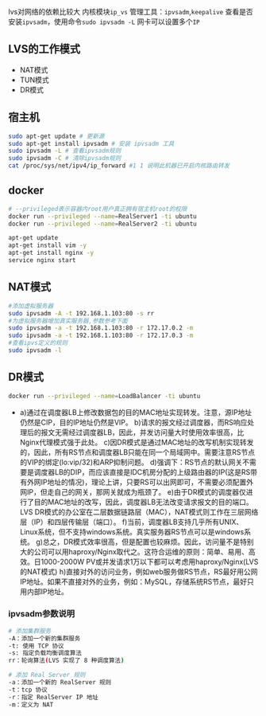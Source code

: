 lvs对网络的依赖比较大
内核模块`ip_vs`
管理工具：`ipvsadm`,`keepalive`
查看是否安装`ipvsadm`，使用命令`sudo ipvsadm -L`
网卡可以设置多个`IP`


## LVS的工作模式
- NAT模式
- TUN模式
- DR模式

## 宿主机
```bash
sudo apt-get update # 更新源 
sudo apt-get install ipvsadm # 安装 ipvsadm 工具
sudo ipvsadm -L # 查看ipvsadm规则
sudo ipvsadm -C # 清除ipvsadm规则
cat /proc/sys/net/ipv4/ip_forward #1 1 说明此机器已开启内核路由转发
```

## docker
```bash
# --privileged表示容器内root用户真正拥有宿主机root的权限
docker run --privileged --name=RealServer1 -ti ubuntu
docker run --privileged --name=RealServer2 -ti ubuntu

apt-get update
apt-get install vim -y 
apt-get install nginx -y
service nginx start
```

## NAT模式
```bash
#添加虚拟服务器
sudo ipvsadm -A -t 192.168.1.103:80 -s rr
#为虚拟服务器增加真实服务器,参数参考下面
sudo ipvsadm -a -t 192.168.1.103:80 -r 172.17.0.2 -m
sudo ipvsadm -a -t 192.168.1.103:80 -r 172.17.0.3 -m
#查看ipvs定义的规则
sudo ipvsadm -l
```

## DR模式
```bash
docker run --privileged --name=LoadBalancer -ti ubuntu
```
- a)通过在调度器LB上修改数据包的目的MAC地址实现转发。注意，源IP地址仍然是CIP，目的IP地址仍然是VIP。
b)请求的报文经过调度器，而RS响应处理后的报文无需经过调度器LB，因此，并发访问量大时使用效率很高，比Nginx代理模式强于此处。
c)因DR模式是通过MAC地址的改写机制实现转发的，因此，所有RS节点和调度器LB只能在同一个局域网中。需要注意RS节点的VIP的绑定(lo:vip/32)和ARP抑制问题。
d)强调下：RS节点的默认网关不需要是调度器LB的DIP，而应该直接是IDC机房分配的上级路由器的IP(这是RS带有外网IP地址的情况)，理论上讲，只要RS可以出网即可，不需要必须配置外网IP，但走自己的网关，那网关就成为瓶颈了。
e)由于DR模式的调度器仅进行了目的MAC地址的改写，因此，调度器LB无法改变请求报文的目的端口。LVS DR模式的办公室在二层数据链路层（MAC），NAT模式则工作在三层网络层（IP）和四层传输层（端口）。
f)当前，调度器LB支持几乎所有UNIX、Linux系统，但不支持windows系统。真实服务器RS节点可以是windows系统。
g)总之，DR模式效率很高，但是配置也较麻烦。因此，访问量不是特别大的公司可以用haproxy/Nginx取代之。这符合运维的原则：简单、易用、高效。日1000-2000W PV或并发请求1万以下都可以考虑用haproxy/Nginx(LVS的NAT模式)
h)直接对外的访问业务，例如web服务做RS节点，RS最好用公网IP地址。如果不直接对外的业务，例如：MySQL，存储系统RS节点，最好只用内部IP地址。

### ipvsadm参数说明
```bash
# 添加集群服务
-A：添加一个新的集群服务
-t: 使用 TCP 协议
-s: 指定负载均衡调度算法
rr：轮询算法(LVS 实现了 8 种调度算法)

# 添加 Real Server 规则
-a：添加一个新的 RealServer 规则
-t：tcp 协议
-r：指定 RealServer IP 地址
-m：定义为 NAT 
```